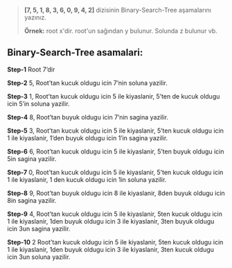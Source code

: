 > **[7, 5, 1, 8, 3, 6, 0, 9, 4, 2]** dizisinin Binary-Search-Tree aşamalarını yazınız.
> 
> 
> **Örnek:** root x'dir. root'un sağından y bulunur. Solunda z bulunur vb.
> 

## Binary-Search-Tree asamalari:

**Step-1** Root 7’dir

**Step-2** 5, Root’tan kucuk oldugu icin 7’nin soluna yazilir. 

**Step-3** 1, Root’tan kucuk oldugu icin 5 ile kiyaslanir, 5’ten de kucuk oldugu icin 5’in soluna yazilir. 

**Step-4** 8, Root’tan buyuk oldugu icin 7’nin sagina yazilir. 

**Step-5** 3, Root’tan kucuk oldugu icin 5 ile kiyaslanir, 5’ten kucuk oldugu icin 1 ile kiyaslanir, 1’den buyuk oldugu icin 1’in sagina yazilir. 

**Step-6** 6, Root’tan kucuk oldugu icin 5 ile kiyaslanir, 5’ten buyuk oldugu icin 5in sagina yazilir. 

**Step-7** 0, Root’tan kucuk oldugu icin 5 ile kiyaslanir, 5’ten kucuk oldugu icin 1 ile kiyaslanir, 1 den kucuk oldugu icin 1in soluna yazilir. 

**Step-8** 9, Root’tan buyuk oldugu icin 8 ile kiyaslanir, 8den buyuk oldugu icin 8in sagina yazilir. 

**Step-9** 4, Root’tan kucuk oldugu icin 5 ile kiyaslanir, 5ten kucuk oldugu icin 1 ile kiyaslanir, 1den buyuk oldugu icin 3 ile kiyaslanir, 3ten buyuk oldugu icin 3un sagina yazilir. 

**Step-10** 2 Root’tan kucuk oldugu icin 5 ile kiyaslanir, 5ten kucuk oldugu icin 1 ile kiyaslanir, 1den buyuk oldugu icin 3 ile kiyaslanir, 3ten kucuk oldugu icin 3un soluna yazilir.
